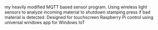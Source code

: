 my heavily modified MQTT based sensor program. Using wireless light sensors to analyze incoming material to shutdown stamping press if bad material is detected. Designed for touchscreen Raspberry Pi control using universal windows app for Windows IoT
